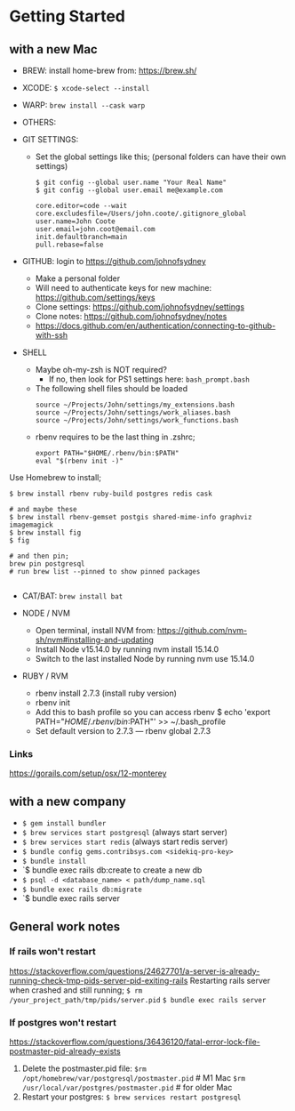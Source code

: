 # Getting Started

## with a new Mac
- BREW: install home-brew from: https://brew.sh/
- XCODE: `$ xcode-select --install`

- WARP: `brew install --cask warp`

- OTHERS:

- GIT SETTINGS:
  - Set the global settings like this; (personal folders can have their own settings)
    ```
    $ git config --global user.name "Your Real Name"
    $ git config --global user.email me@example.com
    ```
    ```
    core.editor=code --wait
    core.excludesfile=/Users/john.coote/.gitignore_global
    user.name=John Coote
    user.email=john.coot@email.com
    init.defaultbranch=main
    pull.rebase=false
    ```

- GITHUB: login to https://github.com/johnofsydney
  - Make a personal folder
  - Will need to authenticate keys for new machine: https://github.com/settings/keys
  - Clone settings: https://github.com/johnofsydney/settings
  - Clone notes: https://github.com/johnofsydney/notes
  - https://docs.github.com/en/authentication/connecting-to-github-with-ssh

- SHELL
  - Maybe oh-my-zsh is NOT required?
    - If no, then look for PS1 settings here: `bash_prompt.bash`
  - The following shell files should be loaded
    ```
    source ~/Projects/John/settings/my_extensions.bash
    source ~/Projects/John/settings/work_aliases.bash
    source ~/Projects/John/settings/work_functions.bash
    ```
  - rbenv requires to be the last thing in .zshrc;
    ```
    export PATH="$HOME/.rbenv/bin:$PATH"
    eval "$(rbenv init -)"
    ```



Use Homebrew to install;
```
$ brew install rbenv ruby-build postgres redis cask

# and maybe these
$ brew install rbenv-gemset postgis shared-mime-info graphviz imagemagick
$ brew install fig
$ fig

# and then pin;
brew pin postgresql
# run brew list --pinned to show pinned packages


```


- CAT/BAT: `brew install bat`

- NODE / NVM
  - Open terminal, install NVM from: https://github.com/nvm-sh/nvm#installing-and-updating
  - Install Node v15.14.0 by running nvm install 15.14.0
  - Switch to the last installed Node by running nvm use 15.14.0

- RUBY / RVM
  - rbenv install 2.7.3 (install ruby version)
  - rbenv init
  - Add this to bash profile so you can access rbenv $ echo 'export PATH="$HOME/.rbenv/bin:$PATH"' >> ~/.bash_profile
  - Set default version to 2.7.3 — rbenv global 2.7.3


### Links
https://gorails.com/setup/osx/12-monterey


## with a new company

- `$ gem install bundler`
- `$ brew services start postgresql` (always start server)
- `$ brew services start redis` (always start redis server)
- `$ bundle config gems.contribsys.com <sidekiq-pro-key>`
- `$ bundle install`
- `$ bundle exec rails db:create to create a new db
- `$ psql -d <database_name> < path/dump_name.sql`
- `$ bundle exec rails db:migrate`
- `$ bundle exec rails server



## General work notes

### If rails won't restart
https://stackoverflow.com/questions/24627701/a-server-is-already-running-check-tmp-pids-server-pid-exiting-rails
Restarting rails server when crashed and still running;
`$ rm /your_project_path/tmp/pids/server.pid`
`$ bundle exec rails server`

### If postgres won't restart
https://stackoverflow.com/questions/36436120/fatal-error-lock-file-postmaster-pid-already-exists
1. Delete the postmaster.pid file:
  `$rm /opt/homebrew/var/postgresql/postmaster.pid` # M1 Mac
  `$rm /usr/local/var/postgres/postmaster.pid` # for older Mac
2. Restart your postgres:
  `$ brew services restart postgresql`